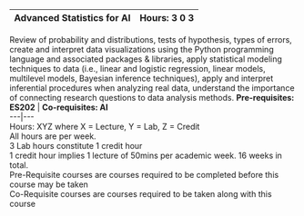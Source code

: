 **Advanced Statistics for AI** | **Hours: 3 0 3**  
---|---  
Review of probability and distributions, tests of hypothesis, types of errors, create and interpret data visualizations using the Python programming language and associated packages & libraries, apply statistical modeling techniques to data (i.e., linear and logistic regression, linear models, multilevel models, Bayesian inference techniques), apply and interpret inferential procedures when analyzing real data, understand the importance of connecting research questions to data analysis methods.
**Pre-requisites: ES202** | **Co-requisites: AI**  
---|---  
Hours: XYZ where X = Lecture, Y = Lab, Z = Credit  
All hours are per week.  
3 Lab hours constitute 1 credit hour  
1 credit hour implies 1 lecture of 50mins per academic week. 16 weeks in total.  
Pre-Requisite courses are courses required to be completed before this course may be taken  
Co-Requisite courses are courses required to be taken along with this course
